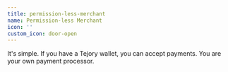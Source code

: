 ```yaml
---
title: permission-less-merchant
name: Permission-less Merchant
icon: ''
custom_icon: door-open
---
```

It's simple. If you have a Tejory wallet, you can accept payments. You are your own payment processor.
